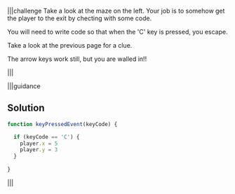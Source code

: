 |||challenge
Take a look at the maze on the left. Your job is to somehow get the player to the exit by checting with some code.

You will need to write code so that when the 'C' key is pressed, you escape.

Take a look at the previous page for a clue.

The arrow keys work still, but you are walled in!!

|||

|||guidance
## Solution

```javascript
function keyPressedEvent(keyCode) {

  if (keyCode == 'C') {
    player.x = 5
    player.y = 3
  }
  
}
```
|||